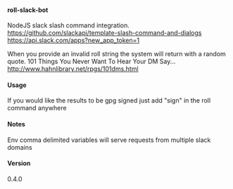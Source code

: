 #### roll-slack-bot
NodeJS slack slash command integration.
https://github.com/slackapi/template-slash-command-and-dialogs
https://api.slack.com/apps?new_app_token=1

When you provide an invalid roll string the system will return with a random quote.
101 Things You Never Want To Hear Your DM Say...
http://www.hahnlibrary.net/rpgs/101dms.html


#### Usage
If you would like the results to be gpg signed just add "sign" in the roll command anywhere


#### Notes
Env comma delimited variables will serve requests from multiple slack domains




#### Version
0.4.0